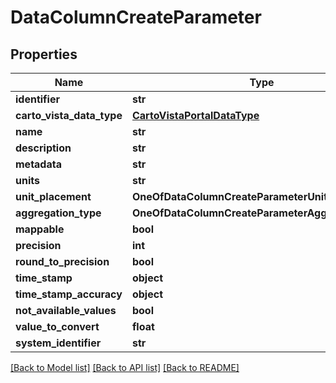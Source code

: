 # DataColumnCreateParameter

## Properties
Name | Type | Description | Notes
------------ | ------------- | ------------- | -------------
**identifier** | **str** |  | [optional] 
**carto_vista_data_type** | [**CartoVistaPortalDataType**](CartoVistaPortalDataType.md) |  | [optional] 
**name** | **str** |  | [optional] 
**description** | **str** |  | [optional] 
**metadata** | **str** |  | [optional] 
**units** | **str** |  | [optional] 
**unit_placement** | **OneOfDataColumnCreateParameterUnitPlacement** |  | [optional] 
**aggregation_type** | **OneOfDataColumnCreateParameterAggregationType** |  | [optional] 
**mappable** | **bool** |  | [optional] 
**precision** | **int** |  | [optional] 
**round_to_precision** | **bool** |  | [optional] 
**time_stamp** | **object** |  | [optional] 
**time_stamp_accuracy** | **object** |  | [optional] 
**not_available_values** | **bool** |  | [optional] 
**value_to_convert** | **float** |  | [optional] 
**system_identifier** | **str** |  | [optional] 

[[Back to Model list]](../README.md#documentation-for-models) [[Back to API list]](../README.md#documentation-for-api-endpoints) [[Back to README]](../README.md)

